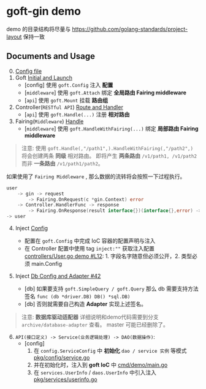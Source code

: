 # goft-gin demo


demo 的目录结构将尽量与 https://github.com/golang-standards/project-layout 保持一致

## Documents and Usage

0. [Config file](./cmd/demo/application.yaml)
1. Goft [Initial and Launch](./cmd/demo/main.go)
    + [config] 使用 `goft.Config` 注入 **配置**
    + [`middleware`] 使用 `goft.Attach` 绑定 **全局路由 Fairing middleware**
    + [`api`] 使用 `goft.Mount` 挂载 **路由组**
2. Controller(`RESTful API`) [Route and Handler](./pkg/controllers/index.go)
    + [`api`] 使用 `goft.Handle(...)` 注册 **相对路由**
3. Fairing(`Middleware`) [Handle](./pkg/middlewares/token.go)
    + [`middleware`] 使用 `goft.HandleWithFairing(...)` 绑定 **局部路由 Fairing middleware**

> 注意: 使用 `goft.Handle(,"/path1",).HandleWithFairing(,"/path2",)` 将会创建两条 **同级** 相对路由。
> 即将产生 **两条路由** `/v1/path1, /v1/path2` 而非 **一条路由** `/v1/path1/path2`。

如果使用了 `Fairing Middleware` , 那么数据的流转将会按照一下过程执行。

```go
user
    -> gin -> request
        -> Fairing.OnRequest(c *gin.Context) error
    -> Controller.HandlerFunc -> response
        -> Fairing.OnResponse(result interface{})(interface{},error) -> response
-> user
```


4. Inject [Config](./pkg/config/db_config.go)
    + 配置在 `goft.Config` 中完成 IoC 容器的配置声明与注入
    + 在 Controller 配置中使用 tag `inject:""` 获取注入配置 [controllers/User.go demo #L12](./pkg/controllers/user.go#L12): 1. 字段名字随意但必须公开，2. 类型必须 main.Config

5. Inject [Db Config and Adapter #42 ](./pkg/config/db_config.go#L42)
    + [db] 如果要支持 `goft.SimpleQuery / goft.Query` 那么 db 需要支持方法签名 `func (db *driver.DB) DB() *sql.DB)`
    + [db] 否则就需要自己构造 **Adapter** 实现上述签名。

> 注意: **数据库驱动适配器** 详细说明和demo代码需要到分支 `archive/database-adapter` 查看。 master 可能已经删除了。

6. `API(接口定义) -> Service(业务逻辑处理) -> DAO(数据操作)`:
    + [config]
        1. 在 `config.ServiceConfig` 中 **初始化** `dao / service 实例` 等模式 [pkg/config/service.go](./pkg/config/service.go)
        2. 并在初始化时，注入到 **goft IoC** 中 [cmd/demo/main.go](./cmd/demo/main.go#L14)
        3. 在 `services.UserInfo` / `daos.UserInfo` 中引入注入 [pkg/services/userinfo.go](./pkg/services/userinfo.go#L11)
